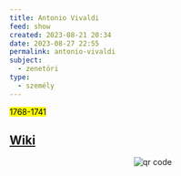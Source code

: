 ```yaml
---
title: Antonio Vivaldi
feed: show
created: 2023-08-21 20:34
date: 2023-08-27 22:55
permalink: antonio-vivaldi
subject:
  - zenetöri
type:
  - személy
---
```


<mark>1768-1741</mark>

## [Wiki](https://www.wikiwand.com/hu/Antonio_Vivaldi)



<p style="text-align: center;"><img src="https://chart.googleapis.com/chart?cht=qr&chl=https://notes.andrasdenes.com/antonio-vivaldi&chs=180x180&choe=UTF-8&chld=L|2" alt="qr code"></p>

